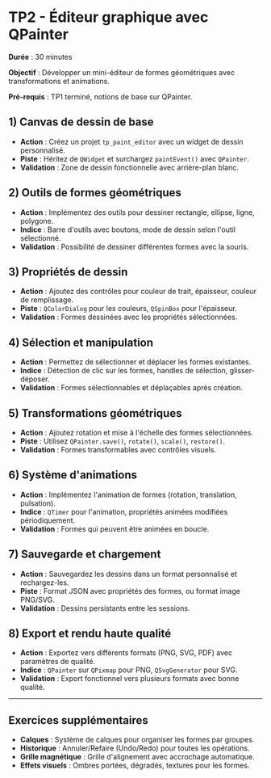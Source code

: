 # TP2 - Éditeur graphique avec QPainter

**Durée** : 30 minutes  

**Objectif** : Développer un mini-éditeur de formes géométriques avec transformations et animations.

**Pré-requis** : TP1 terminé, notions de base sur QPainter.

## 1) Canvas de dessin de base

- **Action** : Créez un projet `tp_paint_editor` avec un widget de dessin personnalisé.
- **Piste** : Héritez de `QWidget` et surchargez `paintEvent()` avec `QPainter`.
- **Validation** : Zone de dessin fonctionnelle avec arrière-plan blanc.

## 2) Outils de formes géométriques

- **Action** : Implémentez des outils pour dessiner rectangle, ellipse, ligne, polygone.
- **Indice** : Barre d'outils avec boutons, mode de dessin selon l'outil sélectionné.
- **Validation** : Possibilité de dessiner différentes formes avec la souris.

## 3) Propriétés de dessin

- **Action** : Ajoutez des contrôles pour couleur de trait, épaisseur, couleur de remplissage.
- **Piste** : `QColorDialog` pour les couleurs, `QSpinBox` pour l'épaisseur.
- **Validation** : Formes dessinées avec les propriétés sélectionnées.

## 4) Sélection et manipulation

- **Action** : Permettez de sélectionner et déplacer les formes existantes.
- **Indice** : Détection de clic sur les formes, handles de sélection, glisser-déposer.
- **Validation** : Formes sélectionnables et déplaçables après création.

## 5) Transformations géométriques

- **Action** : Ajoutez rotation et mise à l'échelle des formes sélectionnées.
- **Piste** : Utilisez `QPainter.save()`, `rotate()`, `scale()`, `restore()`.
- **Validation** : Formes transformables avec contrôles visuels.

## 6) Système d'animations

- **Action** : Implémentez l'animation de formes (rotation, translation, pulsation).
- **Indice** : `QTimer` pour l'animation, propriétés animées modifiées périodiquement.
- **Validation** : Formes qui peuvent être animées en boucle.

## 7) Sauvegarde et chargement

- **Action** : Sauvegardez les dessins dans un format personnalisé et rechargez-les.
- **Piste** : Format JSON avec propriétés des formes, ou format image PNG/SVG.
- **Validation** : Dessins persistants entre les sessions.

## 8) Export et rendu haute qualité

- **Action** : Exportez vers différents formats (PNG, SVG, PDF) avec paramètres de qualité.
- **Indice** : `QPainter` sur `QPixmap` pour PNG, `QSvgGenerator` pour SVG.
- **Validation** : Export fonctionnel vers plusieurs formats avec bonne qualité.

---

## Exercices supplémentaires

- **Calques** : Système de calques pour organiser les formes par groupes.
- **Historique** : Annuler/Refaire (Undo/Redo) pour toutes les opérations.
- **Grille magnétique** : Grille d'alignement avec accrochage automatique.
- **Effets visuels** : Ombres portées, dégradés, textures pour les formes.
